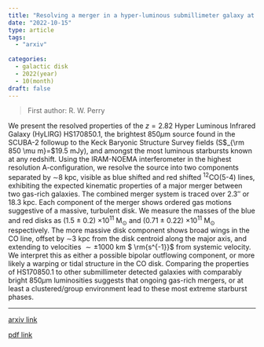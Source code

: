 ```yaml
---
title: "Resolving a merger in a hyper-luminous submillimeter galaxy at z=2.82"
date: "2022-10-15"
type: article
tags:
  - "arxiv"
  
categories:
  - galactic disk
  - 2022(year)
  - 10(month)
draft: false
---
```

> First author: R. W. Perry

 We present the resolved properties of the $z=2.82$ Hyper Luminous Infrared
Galaxy (HyLIRG) HS170850.1, the brightest 850$\mu$m source found in the SCUBA-2
followup to the Keck Baryonic Structure Survey fields (S$_{\rm 850 \mu m}=$19.5
mJy), and amongst the most luminous starbursts known at any redshift. Using the
IRAM-NOEMA interferometer in the highest resolution A-configuration, we resolve
the source into two components separated by $\sim$8 kpc, visible as blue
shifted and red shifted $^{12}$CO(5-4) lines, exhibiting the expected kinematic
properties of a major merger between two gas-rich galaxies. The combined merger
system is traced over 2.3$''$ or 18.3 kpc. Each component of the merger shows
ordered gas motions suggestive of a massive, turbulent disk. We measure the
masses of the blue and red disks as (1.5 $\pm$ 0.2) $\times10^{11}$ M$_\odot$
and (0.71 $\pm$ 0.22) $\times10^{11}$ M$_\odot$ respectively. The more massive
disk component shows broad wings in the CO line, offset by $\sim$3 kpc from the
disk centroid along the major axis, and extending to velocities $\sim\pm$1000
km $ \rm{s^{-1}}$ from systemic velocity. We interpret this as either a
possible bipolar outflowing component, or more likely a warping or tidal
structure in the CO disk. Comparing the properties of HS170850.1 to other
submillimeter detected galaxies with comparably bright 850$\mu$m luminosities
suggests that ongoing gas-rich mergers, or at least a clustered/group
environment lead to these most extreme starburst phases.

---
[arxiv link](http://arxiv.org/abs/2210.08191v1)

[pdf link](http://arxiv.org/pdf/2210.08191v1)